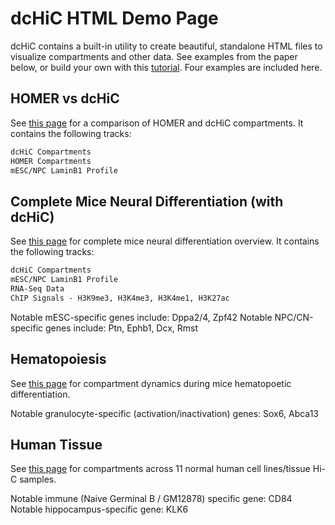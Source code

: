 # dcHiC HTML Demo Page

dcHiC contains a built-in utility to create beautiful, standalone HTML files to visualize compartments and other data. See examples from the paper below, or build your own with this [tutorial](https://github.com/ay-lab/dcHiC/wiki/Mice-Neural-Differentiation-Tutorial). Four examples are included here. 

## HOMER vs dcHiC

See [this page](https://ay-lab.github.io/dcHiC/html/dchic_homer.html) for a comparison of HOMER and dcHiC compartments. It contains the following tracks:  
```markdown
dcHiC Compartments
HOMER Compartments
mESC/NPC LaminB1 Profile
```

## Complete Mice Neural Differentiation (with dcHiC)

See [this page](https://ay-lab.github.io/dcHiC/html/multiWayMiceComplete.html) for complete mice neural differentiation overview. It contains the following tracks: 
```markdown
dcHiC Compartments
mESC/NPC LaminB1 Profile
RNA-Seq Data
ChIP Signals - H3K9me3, H3K4me3, H3K4me1, H3K27ac
```

Notable mESC-specific genes include: Dppa2/4, Zpf42
Notable NPC/CN-specific genes include: Ptn, Ephb1, Dcx, Rmst

## Hematopoiesis 

See [this page](https://ay-lab.github.io/dcHiC/html/hematopoiesis.html) for compartment dynamics during mice hematopoetic differentiation. 

Notable granulocyte-specific (activation/inactivation) genes: Sox6, Abca13

## Human Tissue 

See [this page](https://ay-lab.github.io/dcHiC/html/NormalCellLines.html) for compartments across 11 normal human cell lines/tissue Hi-C samples. 

Notable immune (Naive Germinal B / GM12878) specific gene: CD84 
Notable hippocampus-specific gene: KLK6
